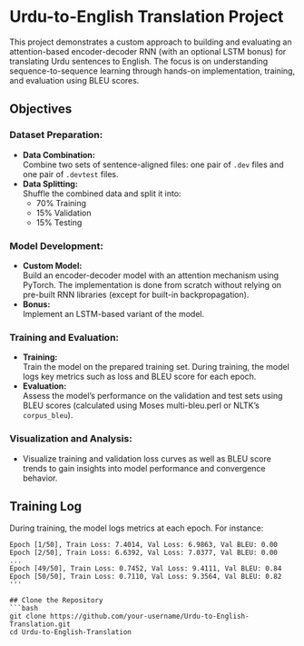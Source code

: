 # Urdu-to-English Translation Project

This project demonstrates a custom approach to building and evaluating an attention-based encoder-decoder RNN (with an optional LSTM bonus) for translating Urdu sentences to English. The focus is on understanding sequence-to-sequence learning through hands-on implementation, training, and evaluation using BLEU scores.

## Objectives

### Dataset Preparation:
- **Data Combination:**  
  Combine two sets of sentence-aligned files: one pair of `.dev` files and one pair of `.devtest` files.
- **Data Splitting:**  
  Shuffle the combined data and split it into:
  - 70% Training
  - 15% Validation
  - 15% Testing

### Model Development:
- **Custom Model:**  
  Build an encoder-decoder model with an attention mechanism using PyTorch. The implementation is done from scratch without relying on pre-built RNN libraries (except for built-in backpropagation).
- **Bonus:**  
  Implement an LSTM-based variant of the model.

### Training and Evaluation:
- **Training:**  
  Train the model on the prepared training set. During training, the model logs key metrics such as loss and BLEU score for each epoch.
- **Evaluation:**  
  Assess the model’s performance on the validation and test sets using BLEU scores (calculated using Moses multi-bleu.perl or NLTK’s `corpus_bleu`).

### Visualization and Analysis:
- Visualize training and validation loss curves as well as BLEU score trends to gain insights into model performance and convergence behavior.

## Training Log 

During training, the model logs metrics at each epoch. For instance:

```plaintext
Epoch [1/50], Train Loss: 7.4014, Val Loss: 6.9863, Val BLEU: 0.00
Epoch [2/50], Train Loss: 6.6392, Val Loss: 7.0377, Val BLEU: 0.00
...
Epoch [49/50], Train Loss: 0.7452, Val Loss: 9.4111, Val BLEU: 0.84
Epoch [50/50], Train Loss: 0.7110, Val Loss: 9.3564, Val BLEU: 0.82
'''

## Clone the Repository
```bash
git clone https://github.com/your-username/Urdu-to-English-Translation.git
cd Urdu-to-English-Translation
